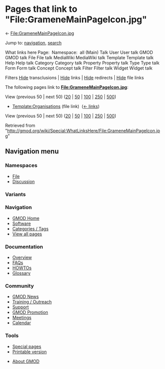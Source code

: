 <div id="mw-page-base" class="noprint">

</div>

<div id="mw-head-base" class="noprint">

</div>

<div id="content" class="mw-body" role="main">

<span id="top"></span>

<div id="mw-js-message" style="display:none;">

</div>



# <span dir="auto">Pages that link to "File:GrameneMainPageIcon.jpg"</span>

<div id="bodyContent">

<div id="contentSub">

←
[File:GrameneMainPageIcon.jpg](/wiki/File:GrameneMainPageIcon.jpg "File:GrameneMainPageIcon.jpg")

</div>

<div id="jump-to-nav" class="mw-jump">

Jump to: [navigation](#mw-navigation), [search](#p-search)

</div>

<div id="mw-content-text">

What links here Page:  Namespace:  all (Main) Talk User User talk GMOD
GMOD talk File File talk MediaWiki MediaWiki talk Template Template talk
Help Help talk Category Category talk Property Property talk Type Type
talk Form Form talk Concept Concept talk Filter Filter talk Widget
Widget talk

Filters
[Hide](/mediawiki/index.php?title=Special:WhatLinksHere/File:GrameneMainPageIcon.jpg&hidetrans=1 "Special:WhatLinksHere/File:GrameneMainPageIcon.jpg")
transclusions \|
[Hide](/mediawiki/index.php?title=Special:WhatLinksHere/File:GrameneMainPageIcon.jpg&hidelinks=1 "Special:WhatLinksHere/File:GrameneMainPageIcon.jpg")
links \|
[Hide](/mediawiki/index.php?title=Special:WhatLinksHere/File:GrameneMainPageIcon.jpg&hideredirs=1 "Special:WhatLinksHere/File:GrameneMainPageIcon.jpg")
redirects \|
[Hide](/mediawiki/index.php?title=Special:WhatLinksHere/File:GrameneMainPageIcon.jpg&hideimages=1 "Special:WhatLinksHere/File:GrameneMainPageIcon.jpg")
file links

The following pages link to
**[File:GrameneMainPageIcon.jpg](/wiki/File:GrameneMainPageIcon.jpg "File:GrameneMainPageIcon.jpg")**:

View (previous 50 \| next 50)
([20](/mediawiki/index.php?title=Special:WhatLinksHere/File:GrameneMainPageIcon.jpg&limit=20 "Special:WhatLinksHere/File:GrameneMainPageIcon.jpg")
\|
[50](/mediawiki/index.php?title=Special:WhatLinksHere/File:GrameneMainPageIcon.jpg&limit=50 "Special:WhatLinksHere/File:GrameneMainPageIcon.jpg")
\|
[100](/mediawiki/index.php?title=Special:WhatLinksHere/File:GrameneMainPageIcon.jpg&limit=100 "Special:WhatLinksHere/File:GrameneMainPageIcon.jpg")
\|
[250](/mediawiki/index.php?title=Special:WhatLinksHere/File:GrameneMainPageIcon.jpg&limit=250 "Special:WhatLinksHere/File:GrameneMainPageIcon.jpg")
\|
[500](/mediawiki/index.php?title=Special:WhatLinksHere/File:GrameneMainPageIcon.jpg&limit=500 "Special:WhatLinksHere/File:GrameneMainPageIcon.jpg"))

- [Template:Organisations](/wiki/Template:Organisations "Template:Organisations")
  (file link) ‎ <span class="mw-whatlinkshere-tools">([←
  links](/mediawiki/index.php?title=Special:WhatLinksHere&target=Template%3AOrganisations "Special:WhatLinksHere"))</span>

View (previous 50 \| next 50)
([20](/mediawiki/index.php?title=Special:WhatLinksHere/File:GrameneMainPageIcon.jpg&limit=20 "Special:WhatLinksHere/File:GrameneMainPageIcon.jpg")
\|
[50](/mediawiki/index.php?title=Special:WhatLinksHere/File:GrameneMainPageIcon.jpg&limit=50 "Special:WhatLinksHere/File:GrameneMainPageIcon.jpg")
\|
[100](/mediawiki/index.php?title=Special:WhatLinksHere/File:GrameneMainPageIcon.jpg&limit=100 "Special:WhatLinksHere/File:GrameneMainPageIcon.jpg")
\|
[250](/mediawiki/index.php?title=Special:WhatLinksHere/File:GrameneMainPageIcon.jpg&limit=250 "Special:WhatLinksHere/File:GrameneMainPageIcon.jpg")
\|
[500](/mediawiki/index.php?title=Special:WhatLinksHere/File:GrameneMainPageIcon.jpg&limit=500 "Special:WhatLinksHere/File:GrameneMainPageIcon.jpg"))

</div>

<div class="printfooter">

Retrieved from
"<http://gmod.org/wiki/Special:WhatLinksHere/File:GrameneMainPageIcon.jpg>"

</div>

<div id="catlinks" class="catlinks catlinks-allhidden">

</div>

<div class="visualClear">

</div>

</div>

</div>

<div id="mw-navigation">

## Navigation menu

<div id="mw-head">



<div id="left-navigation">

<div id="p-namespaces" class="vectorTabs" role="navigation"
aria-labelledby="p-namespaces-label">

### Namespaces

- <span id="ca-nstab-image"><a href="/wiki/File:GrameneMainPageIcon.jpg" accesskey="c"
  title="View the file page [c]">File</a></span>
- <span id="ca-talk"><a
  href="/mediawiki/index.php?title=File_talk:GrameneMainPageIcon.jpg&amp;action=edit&amp;redlink=1"
  accesskey="t"
  title="Discussion about the content page [t]">Discussion</a></span>

</div>

<div id="p-variants" class="vectorMenu emptyPortlet" role="navigation"
aria-labelledby="p-variants-label">

### 

### Variants[](#)

<div class="menu">

</div>

</div>

</div>

<div id="right-navigation">





</div>



</div>

</div>

</div>

<div id="mw-panel">

<div id="p-logo" role="banner">

<a href="/wiki/Main_Page"
style="background-image: url(http://gmod.org/images/GMOD-cogs.png);"
title="Visit the main page"></a>

</div>

<div id="p-Navigation" class="portal" role="navigation"
aria-labelledby="p-Navigation-label">

### Navigation

<div class="body">

- <span id="n-GMOD-Home">[GMOD Home](/wiki/Main_Page)</span>
- <span id="n-Software">[Software](/wiki/GMOD_Components)</span>
- <span id="n-Categories-.2F-Tags">[Categories /
  Tags](/wiki/Categories)</span>
- <span id="n-View-all-pages">[View all
  pages](/wiki/Special:AllPages)</span>

</div>

</div>

<div id="p-Documentation" class="portal" role="navigation"
aria-labelledby="p-Documentation-label">

### Documentation

<div class="body">

- <span id="n-Overview">[Overview](/wiki/Overview)</span>
- <span id="n-FAQs">[FAQs](/wiki/Category:FAQ)</span>
- <span id="n-HOWTOs">[HOWTOs](/wiki/Category:HOWTO)</span>
- <span id="n-Glossary">[Glossary](/wiki/Glossary)</span>

</div>

</div>

<div id="p-Community" class="portal" role="navigation"
aria-labelledby="p-Community-label">

### Community

<div class="body">

- <span id="n-GMOD-News">[GMOD News](/wiki/GMOD_News)</span>
- <span id="n-Training-.2F-Outreach">[Training /
  Outreach](/wiki/Training_and_Outreach)</span>
- <span id="n-Support">[Support](/wiki/Support)</span>
- <span id="n-GMOD-Promotion">[GMOD
  Promotion](/wiki/GMOD_Promotion)</span>
- <span id="n-Meetings">[Meetings](/wiki/Meetings)</span>
- <span id="n-Calendar">[Calendar](/wiki/Calendar)</span>

</div>

</div>

<div id="p-tb" class="portal" role="navigation"
aria-labelledby="p-tb-label">

### Tools

<div class="body">

- <span id="t-specialpages"><a href="/wiki/Special:SpecialPages" accesskey="q"
  title="A list of all special pages [q]">Special pages</a></span>
- <span id="t-print"><a
  href="/mediawiki/index.php?title=Special:WhatLinksHere/File:GrameneMainPageIcon.jpg&amp;printable=yes"
  rel="alternate" accesskey="p"
  title="Printable version of this page [p]">Printable version</a></span>

</div>

</div>

</div>

</div>

<div id="footer" role="contentinfo">

- <span id="footer-places-about">[About
  GMOD](/wiki/GMOD:About "GMOD:About")</span>

<!-- -->






</div>

